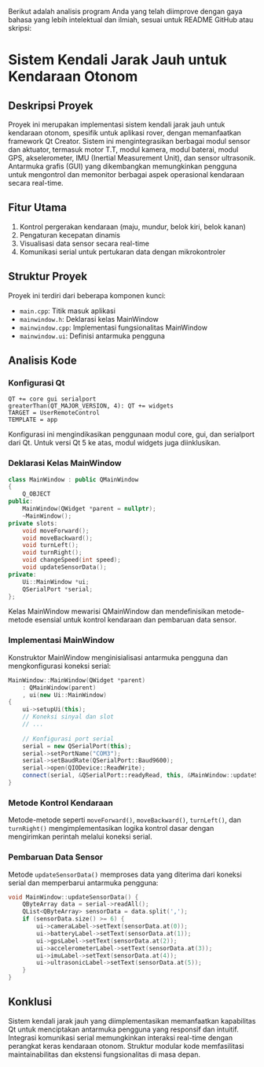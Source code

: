 Berikut adalah analisis program Anda yang telah diimprove dengan gaya bahasa yang lebih intelektual dan ilmiah, sesuai untuk README GitHub atau skripsi:

# Sistem Kendali Jarak Jauh untuk Kendaraan Otonom

## Deskripsi Proyek

Proyek ini merupakan implementasi sistem kendali jarak jauh untuk kendaraan otonom, spesifik untuk aplikasi rover, dengan memanfaatkan framework Qt Creator. Sistem ini mengintegrasikan berbagai modul sensor dan aktuator, termasuk motor T.T, modul kamera, modul baterai, modul GPS, akselerometer, IMU (Inertial Measurement Unit), dan sensor ultrasonik. Antarmuka grafis (GUI) yang dikembangkan memungkinkan pengguna untuk mengontrol dan memonitor berbagai aspek operasional kendaraan secara real-time.

## Fitur Utama

1. Kontrol pergerakan kendaraan (maju, mundur, belok kiri, belok kanan)
2. Pengaturan kecepatan dinamis
3. Visualisasi data sensor secara real-time
4. Komunikasi serial untuk pertukaran data dengan mikrokontroler

## Struktur Proyek

Proyek ini terdiri dari beberapa komponen kunci:

- `main.cpp`: Titik masuk aplikasi
- `mainwindow.h`: Deklarasi kelas MainWindow
- `mainwindow.cpp`: Implementasi fungsionalitas MainWindow
- `mainwindow.ui`: Definisi antarmuka pengguna

## Analisis Kode

### Konfigurasi Qt

```qmake
QT += core gui serialport
greaterThan(QT_MAJOR_VERSION, 4): QT += widgets
TARGET = UserRemoteControl
TEMPLATE = app
```

Konfigurasi ini mengindikasikan penggunaan modul core, gui, dan serialport dari Qt. Untuk versi Qt 5 ke atas, modul widgets juga diinklusikan.

### Deklarasi Kelas MainWindow

```cpp
class MainWindow : public QMainWindow
{
    Q_OBJECT
public:
    MainWindow(QWidget *parent = nullptr);
    ~MainWindow();
private slots:
    void moveForward();
    void moveBackward();
    void turnLeft();
    void turnRight();
    void changeSpeed(int speed);
    void updateSensorData();
private:
    Ui::MainWindow *ui;
    QSerialPort *serial;
};
```

Kelas MainWindow mewarisi QMainWindow dan mendefinisikan metode-metode esensial untuk kontrol kendaraan dan pembaruan data sensor.

### Implementasi MainWindow

Konstruktor MainWindow menginisialisasi antarmuka pengguna dan mengkonfigurasi koneksi serial:

```cpp
MainWindow::MainWindow(QWidget *parent)
    : QMainWindow(parent)
    , ui(new Ui::MainWindow)
{
    ui->setupUi(this);
    // Koneksi sinyal dan slot
    // ...
    
    // Konfigurasi port serial
    serial = new QSerialPort(this);
    serial->setPortName("COM3");
    serial->setBaudRate(QSerialPort::Baud9600);
    serial->open(QIODevice::ReadWrite);
    connect(serial, &QSerialPort::readyRead, this, &MainWindow::updateSensorData);
}
```

### Metode Kontrol Kendaraan

Metode-metode seperti `moveForward()`, `moveBackward()`, `turnLeft()`, dan `turnRight()` mengimplementasikan logika kontrol dasar dengan mengirimkan perintah melalui koneksi serial.

### Pembaruan Data Sensor

Metode `updateSensorData()` memproses data yang diterima dari koneksi serial dan memperbarui antarmuka pengguna:

```cpp
void MainWindow::updateSensorData() {
    QByteArray data = serial->readAll();
    QList<QByteArray> sensorData = data.split(',');
    if (sensorData.size() >= 6) {
        ui->cameraLabel->setText(sensorData.at(0));
        ui->batteryLabel->setText(sensorData.at(1));
        ui->gpsLabel->setText(sensorData.at(2));
        ui->accelerometerLabel->setText(sensorData.at(3));
        ui->imuLabel->setText(sensorData.at(4));
        ui->ultrasonicLabel->setText(sensorData.at(5));
    }
}
```

## Konklusi

Sistem kendali jarak jauh yang diimplementasikan memanfaatkan kapabilitas Qt untuk menciptakan antarmuka pengguna yang responsif dan intuitif. Integrasi komunikasi serial memungkinkan interaksi real-time dengan perangkat keras kendaraan otonom. Struktur modular kode memfasilitasi maintainabilitas dan ekstensi fungsionalitas di masa depan.
